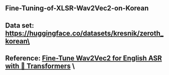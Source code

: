 ## Fine-Tuning-of-XLSR-Wav2Vec2-on-Korean

## Data set: https://huggingface.co/datasets/kresnik/zeroth_korean\

## Reference: [Fine-Tune Wav2Vec2 for English ASR with 🤗 Transformers](https://huggingface.co/blog/fine-tune-wav2vec2-english#set-up-trainer) \
